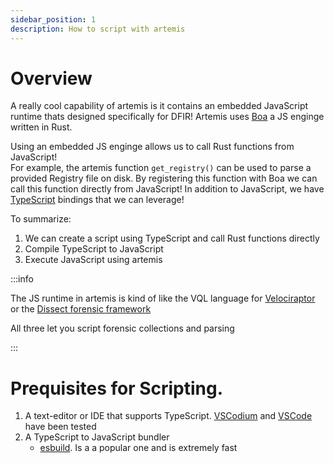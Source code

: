 ```yaml
---
sidebar_position: 1
description: How to script with artemis
---
```


# Overview

A really cool capability of artemis is it contains an embedded JavaScript
runtime thats designed specifically for DFIR! Artemis uses
[Boa](https://boajs.dev/) a JS enginge written in Rust.

Using an embedded JS enginge allows us to call Rust functions from JavaScript!\
For example, the artemis function `get_registry()` can be used to parse a
provided Registry file on disk. By registering this function with Boa we can
call this function directly from JavaScript! In addition to JavaScript, we have
[TypeScript](https://www.typescriptlang.org/) bindings that we can leverage!

To summarize:

1. We can create a script using TypeScript and call Rust functions directly
2. Compile TypeScript to JavaScript
3. Execute JavaScript using artemis

:::info

The JS runtime in artemis is kind of like the VQL language for
[Velociraptor](https://docs.velociraptor.app/docs/vql/) or the
[Dissect forensic framework](https://github.com/fox-it/dissect)

All three let you script forensic collections and parsing

:::

# Prequisites for Scripting.

1. A text-editor or IDE that supports TypeScript.
   [VSCodium](https://vscodium.com/) and
   [VSCode](https://code.visualstudio.com/) have been tested
2. A TypeScript to JavaScript bundler
   - [esbuild](https://esbuild.github.io/). Is a a popular one and is extremely
     fast
